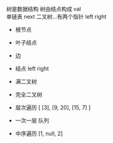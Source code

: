 树是数据结构
树由结点构成
val  
单链表 next
二叉树...有两个指针  left right 

- 根节点
- 叶子结点
- 边
- 结点 left right
- 满二叉树
- 完全二叉树 

- 层次遍历
[ [3], [9, 20], [15, 7] ]

- 一次一层  队列


- 中序遍历
 [1, null, 2]